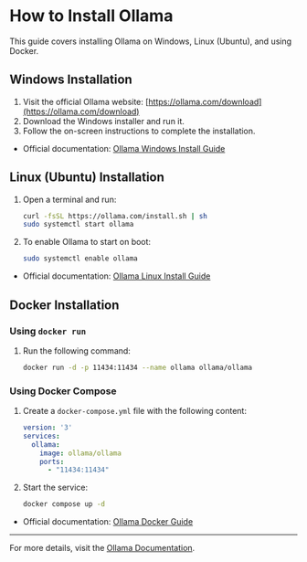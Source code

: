 # How to Install Ollama

This guide covers installing Ollama on Windows, Linux (Ubuntu), and using Docker.

## Windows Installation
1. Visit the official Ollama website: [https://ollama.com/download](https://ollama.com/download)
2. Download the Windows installer and run it.
3. Follow the on-screen instructions to complete the installation.

- Official documentation: [Ollama Windows Install Guide](https://github.com/ollama/ollama/blob/main/docs/windows.md)

## Linux (Ubuntu) Installation
1. Open a terminal and run:
   ```sh
   curl -fsSL https://ollama.com/install.sh | sh
   sudo systemctl start ollama
   ```
2. To enable Ollama to start on boot:
   ```sh
   sudo systemctl enable ollama
   ```

- Official documentation: [Ollama Linux Install Guide](https://github.com/ollama/ollama/blob/main/docs/linux.md)

## Docker Installation

### Using `docker run`
1. Run the following command:
   ```sh
   docker run -d -p 11434:11434 --name ollama ollama/ollama
   ```

### Using Docker Compose
1. Create a `docker-compose.yml` file with the following content:
   ```yaml
   version: '3'
   services:
     ollama:
       image: ollama/ollama
       ports:
         - "11434:11434"
   ```
2. Start the service:
   ```sh
   docker compose up -d
   ```

- Official documentation: [Ollama Docker Guide](https://github.com/ollama/ollama/blob/main/docs/docker.md)

---
For more details, visit the [Ollama Documentation](https://github.com/ollama/ollama/tree/main/docs).
